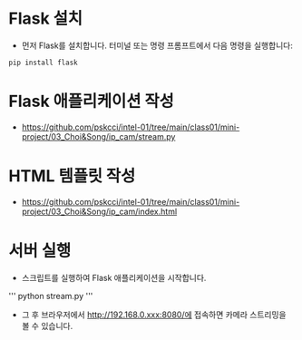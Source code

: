 
# Flask 설치

* 먼저 Flask를 설치합니다. 터미널 또는 명령 프롬프트에서 다음 명령을 실행합니다:

```
pip install flask
```

# Flask 애플리케이션 작성

* https://github.com/pskcci/intel-01/tree/main/class01/mini-project/03_Choi&Song/ip_cam/stream.py

# HTML 템플릿 작성

* https://github.com/pskcci/intel-01/tree/main/class01/mini-project/03_Choi&Song/ip_cam/index.html


# 서버 실행

* 스크립트를 실행하여 Flask 애플리케이션을 시작합니다.

'''
python stream.py
'''
* 그 후 브라우저에서 http://192.168.0.xxx:8080/에 접속하면 카메라 스트리밍을 볼 수 있습니다.
